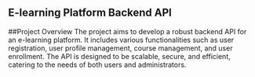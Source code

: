 ## E-learning Platform Backend API

##Project Overview
The project aims to develop a robust backend API for an e-learning platform. It includes various functionalities such as user registration, user profile management, course management, and user enrollment. The API is designed to be scalable, secure, and efficient, catering to the needs of both users and administrators.

